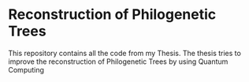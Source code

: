 # Reconstruction of Philogenetic Trees
 This repository contains all the code from my Thesis. The thesis tries to improve the reconstruction of Philogenetic Trees by using Quantum Computing

